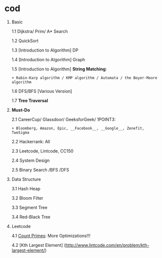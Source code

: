 cod
===
1. Basic
   
   1.1 Dijkstra/ Prim/ A* Search

   1.2 QuickSort

   1.3 [Introduction to Algorithm] DP
 
   1.4 [Introduction to Algorithm] Graph

   1.5 [Introduction to Algorithm] __String Matching__: 
       
       + Rabin-Karp algorithm / KMP algorithm / Automata / the Boyer-Moore algorithm

   1.6 DFS/BFS [Various Version]

   1.7 __Tree Traversal__

2. **Must-Do**

   2.1 CareerCup/ Glassdoor/ GeeksforGeek/ 1POINT3: 
       
       + Bloomberg, Amazon, Epic, __Facebook__, __Google__, Zenefit, TwoSigma
   
   2.2 Hackerrank: All
   
   2.3 Leetcode, Lintcode, CC150
   
   2.4 System Design
   
   2.5 Binary Search /BFS /DFS

3. Data Structure

   3.1 Hash Heap
   
   3.2 Bloom Filter
   
   3.3 Segment Tree
   
   3.4 Red-Black Tree

4. Leetcode
  
   4.1 [Count Primes](https://leetcode.com/submissions/detail/35164468/): More Optimizations!!!
   
   4.2 [Kth Largest Element] (http://www.lintcode.com/en/problem/kth-largest-element/)
